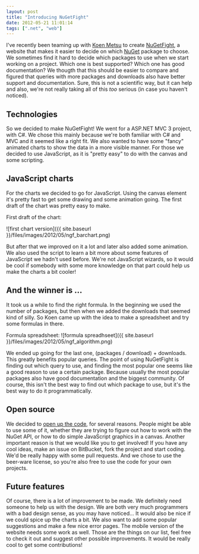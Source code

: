 ```yaml
---
layout: post
title: "Introducing NuGetFight"
date: 2012-05-21 11:01:14
tags: [".net", "web"]
---
```

I've recently been teaming up with [Koen Metsu](http://koenmetsu.com) to create [NuGetFight](http://nugetfight.com), a website that makes it easier to decide on which [NuGet](http://nuget.org) package to choose. We sometimes find it hard to decide which packages to use when we start working on a project. Which one is best supported? Which one has good documentation? We thougth that this should be easier to compare and figured that queries with more packages and downloads also have better support and documentation. Sure, this is not a scientific way, but it can help and also, we're not really taking all of this *too* serious (in case you haven't noticed).

## Technologies
So we decided to make NuGetFight! We went for a ASP.NET MVC 3 project, with C#. We chose this mainly because we're both familiar with C# and MVC and it seemed like a right fit. We also wanted to have some "fancy" animated charts to show the data in a more visible manner. For those we decided to use JavaScript, as it is "pretty easy" to do with the canvas and some scripting.

## JavaScript charts
For the charts we decided to go for JavaScript. Using the canvas element it's pretty fast to get some drawing and some animation going. The first draft of the chart was pretty easy to make.

First draft of the chart:

![first chart version]({{ site.baseurl }}/files/images/2012/05/ngf_barchart.png)

But after that we improved on it a lot and later also added some animation. We also used the script to learn a bit more about some features of JavaScript we hadn't used before. We're not JavaScript wizards, so it would be cool if somebody with some more knowledge on that part could help us make the charts a bit cooler!

## And the winner is ...
It took us a while to find the right formula. In the beginning we used the number of packages, but then when we added the downloads that seemed kind of silly. So Koen came up with the idea to make a spreadsheet and try some formulas in there.

Formula spreadsheet:
![formula spreadhseet]({{ site.baseurl }}/files/images/2012/05/ngf_algorithm.png)

We ended up going for the last one, (packages / download) + downloads. This greatly benefits popular queries. The point of using NuGetFight is finding out which query to use, and finding the most popular one seems like a good reason to use a certain package. Because usually the most popular packages also have good documentation and the biggest community. Of course, this isn't the best way to find out which package to use, but it's the best way to do it programmatically.

## Open source
We decided to [open up the code](https://bitbucket.org/kevinpelgrims/nugetfight), for several reasons. People might be able to use some of it, whether they are trying to figure out how to work with the NuGet API, or how to do simple JavaScript graphics in a canvas. Another important reason is that we would like you to get involved! If you have any cool ideas, make an issue on BitBucket, fork the project and start coding. We'd be really happy with some pull requests. And we chose to use the beer-ware license, so you're also free to use the code for your own projects.

## Future features
Of course, there is a lot of improvement to be made. We definitely need someone to help us with the design. We are both very much programmers with a bad design sense, as you may have noticed... It would also be nice if we could spice up the charts a bit. We also want to add some popular suggestions and make a few nice error pages. The mobile version of the website needs some work as well. Those are the things on our list, feel free to check it out and suggest other possible improvements. It would be really cool to get some contributions!
